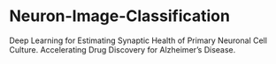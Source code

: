 # Neuron-Image-Classification
Deep Learning for Estimating Synaptic Health of Primary Neuronal Cell Culture.
Accelerating Drug Discovery for Alzheimer’s Disease.
